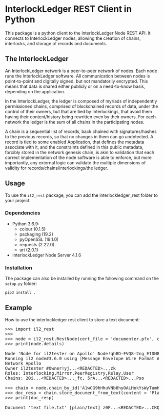 
# InterlockLedger REST Client in Python

This package is a python client to the InterlockLedger Node REST API. It connects to InterlockLedger nodes, allowing the creation of chains, interlocks, and storage of records and documents.

## The InterlockLedger

An InterlockLedger network is a peer-to-peer network of nodes. Each node runs the InterlockLedger software.  All communication between nodes is point-to-point and digitally signed, but not mandatorily encrypted.  This means that data is shared either publicly or on a need-to-know basis, depending on the application.

In the InterlockLedger, the ledger is composed of myriads of independently permissioned chains, comprised of blockchained records of data, under the control of their owners, but that are tied by Interlockings, that avoid them having their content/history being rewritten even by their owners. For each network the ledger is the sum of all chains in the participating nodes. 

A chain is a sequential list of records, back chained with signatures/hashes to the previous records, so that no changes in them can go undetected. A record is tied to some enabled Application, that defines the metadata associate with it, and the constraints defined in this public metadata, forcibly stored in the network genesis chain, is akin to validation that each correct implementation of the node software is able to enforce, but more
importantly, any external logic can validate the multiple dimensions of validity for records/chains/interlockings/the ledger.

## Usage

To use the `il2_rest` package, you can add the interlockledger_rest folder to your project.

### Dependencies

* Python 3.6.9:
    * colour (0.1.5)
    * packaging (19.2)
    * pyOpenSSL (19.1.0)
    * requests (2.22.0)
    * uri (2.0.1)
* InterlockLedger Node Server 4.1.6

### Installation

The package can also be installed by running the following command on the `setup.py` folder:
``` bash
pip3 install .
```

## Example
How to use the interlockledger rest client to store a text document:

<pre>
>>> import il2_rest
>>>
>>> node = il2_rest.RestNode(cert_file = 'documenter.pfx', cert_pass='password', port = 32020)
>>> print(node.details)

Node 'Node for il2tester on Apollo' Node!qh8D-FVQ8-2ng_EIDN8C9m3pOLAtz0BXKuCh9OBDr6U
Running il2 node#3.6.0 using [Message Envelope Wire Format #1] with Peer2Peer#2.1.0
Network Apollo
Owner il2tester #Owner!yj...&lt;REDACTED&gt;...zk
Roles: Interlocking,Mirror,PeerRegistry,Relay,User
Chains: 20i...&lt;REDACTED&gt;..._fc, 5rA...&lt;REDACTED&gt;...Pso

>>> chain = node.chain_by_id('A1wCG9hHhuVNb8hyOALHokYsWyTumHU0vRxtcK-iDKE')
>>> doc_resp = chain.store_document_from_text(content = 'Plain text', name = 'text_file.txt')
>>> print(doc_resp)

Document 'text_file.txt' [plain/text] z0F...&lt;REDACTED&gt;...CKQ#SHA256
</pre>

